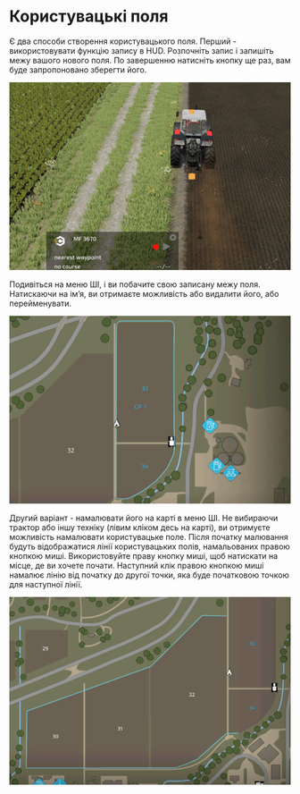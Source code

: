 # Користувацькі поля


Є два способи створення користувацького поля.
Перший - використовувати функцію запису в HUD.
Розпочніть запис і запишіть межу вашого нового поля.
По завершенню натисніть кнопку ще раз, вам буде запропоновано зберегти його.


![Image](https://raw.githubusercontent.com/Jan2903/CourseplayHelp/refs/heads/main/translation_data/recordcustomhelp_0_0_765_510.png)


Подивіться на меню ШІ, і ви побачите свою записану межу поля.
Натискаючи на ім’я, ви отримаєте можливість або видалити його, або перейменувати.


![Image](https://raw.githubusercontent.com/Jan2903/CourseplayHelp/refs/heads/main/translation_data/donecustomhelp_0_0_765_510.png)


Другий варіант - намалювати його на карті в меню ШІ.
Не вибираючи трактор або іншу техніку (лівим кліком десь на карті), ви отримуєте можливість намалювати користувацьке поле.
Після початку малювання будуть відображатися лінії користувацьких полів, намальованих правою кнопкою миші.
Використовуйте праву кнопку миші, щоб натискати на місце, де ви хочете почати.
Наступний клік правою кнопкою миші намалює лінію від початку до другої точки, яка буде початковою точкою для наступної лінії.


![Image](https://raw.githubusercontent.com/Jan2903/CourseplayHelp/refs/heads/main/translation_data/drawcustomhelp_0_0_765_510.png)

